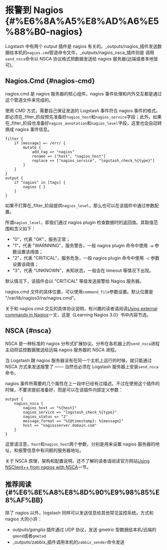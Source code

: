# 报警到 Nagios {#%E6%8A%A5%E8%AD%A6%E5%88%B0-nagios}

Logstash 中有两个 output 插件是 nagios 有关的。_outputs/nagios_插件发送数据给本机的`nagios.cmd`管道命令文件，_outputs/nagios\_nsca_插件则是 调用`send_nsca`命令以 NSCA 协议格式把数据发送给 nagios 服务器\(远端或者本地皆可\)。

## Nagios.Cmd {#nagios-cmd}

nagios.cmd 是 nagios 服务器的核心组件。nagios 事件处理和内外交互都是通过这个管道文件来完成的。

使用 CMD 方式，需要自己保证发送的 Logstash 事件符合 nagios 事件的格式。即必须在_filter_阶段预先准备好`nagios_host`和`nagios_service`字段；此外，如果在_filter_阶段也准备好`nagios_annotation`和`nagios_level`字段，这里也会自动转换成 nagios 事件信息。

```
filter {
    if [message] =~ /err/ {
        mutate {
            add_tag => "nagios"
            rename => ["host", "nagios_host"]
            replace => ["nagios_service", "logstash_check_%{type}"]
        }
    }
}
output {
    if "nagios" in [tags] {
        nagios { }
    }
}
```

如果不打算在_filter_阶段提供`nagios_level`，那么也可以在该插件中通过参数配置。

所谓`nagios_level`，即我们通过 nagios plugin 检查数据时的返回值。其取值范围和含义如下：

* "0"，代表 "OK"，服务正常；
* "1"，代表 "WARNNING"，服务警告，一般 nagios plugin 命令中使用
  `-w`
  参数设置该阈值；
* "2"，代表 "CRITICAL"，服务危急，一般 nagios plugin 命令中使用
  `-c`
  参数设置该阈值；
* "3"，代表 "UNKNOWN"，未知状态，一般会在 timeout 等情况下出现。

默认情况下，该插件会以 "CRITICAL" 等级发送报警给 Nagios 服务器。

nagios.cmd 文件的具体位置，可以使用`command_file`参数设置。默认位置是 "/var/lib/nagios3/rw/nagios.cmd"。

关于和 nagios.cmd 交互的具体协议说明，有兴趣的读者请阅读[Using external commands in Nagios](http://archive09.linux.com/feature/153285)一文，这是《Learning Nagios 3.0》书中内容节选。

## NSCA {#nsca}

NSCA 是一种标准的 nagios 分布式扩展协议。分布在各机器上的`send_nsca`进程主动将监控数据推送给远端 nagios 服务器的 NSCA 进程。

当 Logstash 跟 nagios 服务器没有在同一个主机上运行的时候，就只能通过 NSCA 方式来发送报警了 —— 当然也必须在 Logstash 服务器上安装`send_nsca`命令。

nagios 事件所需要的几个属性在上一段中已经有过描述。不过在使用这个插件的时候，不要求提前准备好，而是可以在该插件内部定义参数：

```
output {
    nagios_nsca {
        nagios_host => "%{host}"
        nagios_service => "logstash_check_%{type}"
        nagios_status => "2"
        message_format => "%{@timestamp}: %{message}"
        host => "nagiosserver.domain.com"
    }
}
```

这里请注意，`host`和`nagios_host`两个参数，分别是用来设置 nagios 服务器的地址，和报警信息中有问题的服务器地址。

关于 NSCA 原理，架构和配置说明，还不了解的读者请阅读官方网站[Using NSClient++ from nagios with NSCA](http://nsclient.org/nscp/wiki/doc/usage/nagios/nsca)一节。

## 推荐阅读 {#%E6%8E%A8%E8%8D%90%E9%98%85%E8%AF%BB}

除了 nagios 以外，logstash 同样可以发送信息给其他常见监控系统。方式和 nagios 大同小异：

* _outputs/ganglia_
  插件通过 UDP 协议，发送 gmetric 型数据给本机/远端的`gmond`或者`gmetad`
* _outputs/zabbix_插件调用本机的`zabbix_sender`命令发送



